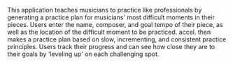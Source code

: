 This application teaches musicians to practice like professionals by generating a practice plan for musicians' most difficult moments in their pieces. 
Users enter the name, composer, and goal tempo of their piece, as well as the location of the difficult moment to be practiced.
accel. then makes a practice plan based on slow, incrementing, and consistent practice principles.
Users track their progress and can see how close they are to their goals by 'leveling up' on each challenging spot. 
